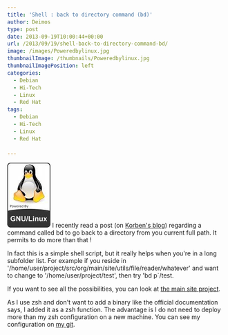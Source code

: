 ```yaml
---
title: 'Shell : back to directory command (bd)'
author: Deimos
type: post
date: 2013-09-19T10:00:44+00:00
url: /2013/09/19/shell-back-to-directory-command-bd/
image: /images/Poweredbylinux.jpg
thumbnailImage: /thumbnails/Poweredbylinux.jpg
thumbnailImagePosition: left
categories:
  - Debian
  - Hi-Tech
  - Linux
  - Red Hat
tags:
  - Debian
  - Hi-Tech
  - Linux
  - Red Hat

---
```

![Poweredbylinux](/images/Poweredbylinux.jpg)
I recently read a post (on [Korben's blog](http://korben.info/remonter-rapidement-larborescence-en-ligne-de-commande-sous-linux.html)) regarding a command called bd to go back to a directory from you current full path. It permits to do more than that !

In fact this is a simple shell script, but it really helps when you're in a long subfolder list. For example if you reside in '/home/user/project/src/org/main/site/utils/file/reader/whatever' and want to change to '/home/user/project/test', then try 'bd p\`/test.

If you want to see all the possibilities, you can look at [the main site project](https://github.com/vigneshwaranr/bd).

As I use zsh and don't want to add a binary like the official documentation says, I added it as a zsh function. The advantage is I do not need to deploy more than my zsh configuration on a new machine. You can see my configuration on [my git](https://git.deimos.fr/?p=git_deimosfr.git;a=tree;f=user_config/zsh/.zsh).